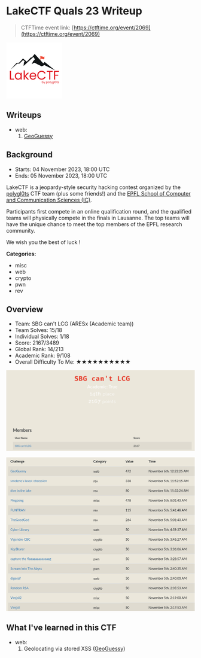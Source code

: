 # LakeCTF Quals 23 Writeup

> CTFTime event link: [https://ctftime.org/event/2069](https://ctftime.org/event/2069)

![](https://raw.githubusercontent.com/siunam321/CTF-Writeups/main/LakeCTF-Quals-23/images/banner.png)

## Writeups

- web:
    1. [GeoGuessy](https://siunam321.github.io/ctf/LakeCTF-Quals-23/web/GeoGuessy/)

## Background

- Starts: 04 November 2023, 18:00 UTC
- Ends: 05 November 2023, 18:00 UTC

LakeCTF is a jeopardy-style security hacking contest organized by the [polygl0ts](https://polygl0ts.ch/) CTF team (plus some friends!) and the [EPFL School of Computer and Communication Sciences (IC)](https://www.epfl.ch/schools/ic/).

Participants first compete in an online qualification round, and the qualified teams will physically compete in the finals in Lausanne. The top teams will have the unique chance to meet the top members of the EPFL research community.

We wish you the best of luck !

**Categories:**

- misc
- web
- crypto
- pwn
- rev

## Overview

- Team: SBG can't LCG (ARESx (Academic team))
- Team Solves: 15/18
- Individual Solves: 1/18
- Score: 2167/3489
- Global Rank: 14/213
- Academic Rank: 9/108
- Overall Difficulty To Me: ★★★★★★★★★★

![](https://raw.githubusercontent.com/siunam321/CTF-Writeups/main/LakeCTF-Quals-23/images/score.png)

![](https://raw.githubusercontent.com/siunam321/CTF-Writeups/main/LakeCTF-Quals-23/images/solves.png)

## What I've learned in this CTF

- web:
    1. Geolocating via stored XSS ([GeoGuessy](https://siunam321.github.io/ctf/LakeCTF-Quals-23/web/GeoGuessy/))